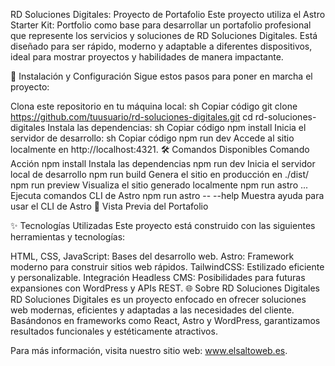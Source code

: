 RD Soluciones Digitales: Proyecto de Portafolio
Este proyecto utiliza el Astro Starter Kit: Portfolio como base para desarrollar un portafolio profesional que represente los servicios y soluciones de RD Soluciones Digitales. Está diseñado para ser rápido, moderno y adaptable a diferentes dispositivos, ideal para mostrar proyectos y habilidades de manera impactante.

🚀 Instalación y Configuración
Sigue estos pasos para poner en marcha el proyecto:

Clona este repositorio en tu máquina local:
sh
Copiar código
git clone https://github.com/tuusuario/rd-soluciones-digitales.git
cd rd-soluciones-digitales
Instala las dependencias:
sh
Copiar código
npm install
Inicia el servidor de desarrollo:
sh
Copiar código
npm run dev
Accede al sitio localmente en http://localhost:4321.
🛠 Comandos Disponibles
Comando	Acción
npm install	Instala las dependencias
npm run dev	Inicia el servidor local de desarrollo
npm run build	Genera el sitio en producción en ./dist/
npm run preview	Visualiza el sitio generado localmente
npm run astro ...	Ejecuta comandos CLI de Astro
npm run astro -- --help	Muestra ayuda para usar el CLI de Astro
📸 Vista Previa del Portafolio


✨ Tecnologías Utilizadas
Este proyecto está construido con las siguientes herramientas y tecnologías:

HTML, CSS, JavaScript: Bases del desarrollo web.
Astro: Framework moderno para construir sitios web rápidos.
TailwindCSS: Estilizado eficiente y personalizable.
Integración Headless CMS: Posibilidades para futuras expansiones con WordPress y APIs REST.
🌐 Sobre RD Soluciones Digitales
RD Soluciones Digitales es un proyecto enfocado en ofrecer soluciones web modernas, eficientes y adaptadas a las necesidades del cliente. Basándonos en frameworks como React, Astro y WordPress, garantizamos resultados funcionales y estéticamente atractivos.

Para más información, visita nuestro sitio web: www.elsaltoweb.es.

